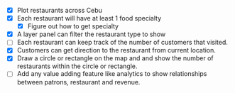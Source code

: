 
- [x] Plot restaurants across Cebu
- [x] Each restaurant will have at least 1 food specialty
    - [x] Figure out how to get specialty
- [x] A layer panel can filter the restaurant type to show
- [ ] Each restaurant can keep track of the number of customers that visited.
- [x] Customers can get direction to the restaurant from current location.
- [x] Draw a circle or rectangle on the map and and show the number of restaurants within the circle or rectangle.
- [ ] Add any value adding feature like analytics to show relationships between patrons, restaurant and revenue.
